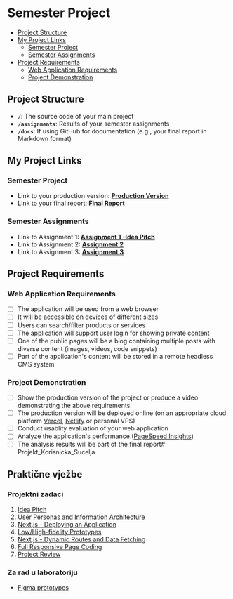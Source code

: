 # Semester Project <!-- omit in toc -->

- [Project Structure](#project-structure)
- [My Project Links](#my-project-links)
  - [Semester Project](#semester-project)
  - [Semester Assignments](#semester-assignments)
- [Project Requirements](#project-requirements)
  - [Web Application Requirements](#web-application-requirements)
  - [Project Demonstration](#project-demonstration)

## Project Structure

- **`/`**: The source code of your main project
- **`/assignments`**: Results of your semester assignments
- **`/docs`**: If using GitHub for documentation (e.g., your final report in Markdown format)

## My Project Links

### Semester Project

- Link to your production version: [**Production Version**](URL_TO_PRODUCTION_VERSION) <!-- Replace with actual URL -->
- Link to your final report: [**Final Report**](URL_TO_FINAL_REPORT) <!-- Replace with actual URL -->
<!-- Add more as necessary -->

### Semester Assignments

- Link to Assignment 1: [**Assignment 1 -Idea Pitch**](https://github.com/rene19082003/Projekt_Korisnicka_Sucelja/blob/main/Idea_Pitch_Summary) <!-- Replace with actual URL -->
- Link to Assignment 2: [**Assignment 2**](URL_TO_ASSIGNMENT_2) <!-- Replace with actual URL -->
- Link to Assignment 3: [**Assignment 3**](URL_TO_ASSIGNMENT_3) <!-- Replace with actual URL -->
<!-- Add more assignments as necessary -->

## Project Requirements

### Web Application Requirements

- [ ] The application will be used from a web browser
- [ ] It will be accessible on devices of different sizes
- [ ] Users can search/filter products or services
- [ ] The application will support user login for showing private content
- [ ] One of the public pages will be a blog containing multiple posts with diverse content (images, videos, code snippets)
- [ ] Part of the application's content will be stored in a remote headless CMS system

### Project Demonstration

- [ ] Show the production version of the project or produce a video demonstrating the above requirements
- [ ] The production version will be deployed online (on an appropriate cloud platform [Vercel](https://vercel.com), [Netlify](https://www.netlify.com/) or personal VPS)
- [ ] Conduct usablity evaluation of your web application
- [ ] Analyze the application's performance ([PageSpeed Insights](https://pagespeed.web.dev/))
- [ ] The analysis results will be part of the final report# Projekt_Korisnicka_Sucelja

## Praktične vježbe

### Projektni zadaci

1. [Idea Pitch](https://hci.mario-cagalj.from.hr/projektni-zadaci/1)
2. [User Personas and Information Architecture](https://hci.mario-cagalj.from.hr/projektni-zadaci/2)
3. [Next.js - Deploying an Application](https://hci.mario-cagalj.from.hr/projektni-zadaci/3)
4. [Low/High-fidelity Prototypes](https://hci.mario-cagalj.from.hr/projektni-zadaci/4)
5. [Next.js - Dynamic Routes and Data Fetching](https://hci.mario-cagalj.from.hr/projektni-zadaci/5)
6. [Full Responsive Page Coding](https://hci.mario-cagalj.from.hr/projektni-zadaci/6)
7. [Project Review](https://hci.mario-cagalj.from.hr/projektni-zadaci/7)

### Za rad u laboratoriju

- [Figma prototypes](/docs/figma-prototypes/README.md)
